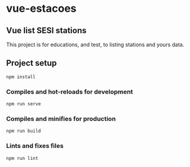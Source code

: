 # vue-estacoes

## Vue list SESI stations

This project is for educations, and test, to listing stations and yours data.

## Project setup
```
npm install
```

### Compiles and hot-reloads for development
```
npm run serve
```

### Compiles and minifies for production
```
npm run build
```

### Lints and fixes files
```
npm run lint
```
